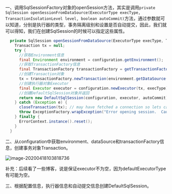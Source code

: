 一、调用SqlSessionFactory对象的openSession方法，其实是调用`private SqlSession openSessionFromDataSource(ExecutorType execType, TransactionIsolationLevel level, boolean autoCommit)`方法，通过参数就可以知道，分别是执行器的类型，事务隔离级别和设置是否自动提交，因此，我们就可以得知，我们在创建SqlSession的时候可以指定这些属性。

```java
  private SqlSession openSessionFromDataSource(ExecutorType execType, TransactionIsolationLevel level, boolean autoCommit) {
    Transaction tx = null;
    try {
      //获取Environment信息
      final Environment environment = configuration.getEnvironment();
      //获取TransactionFactory信息
      final TransactionFactory transactionFactory = getTransactionFactoryFromEnvironment(environment);
      //创建Transaction对象
      tx = transactionFactory.newTransaction(environment.getDataSource(), level, autoCommit);
      //创建执行器对象Executor
      final Executor executor = configuration.newExecutor(tx, execType);
      //创建DefaultSqlSession对象并返回
      return new DefaultSqlSession(configuration, executor, autoCommit);
    } catch (Exception e) {
      closeTransaction(tx); // may have fetched a connection so lets call close()
      throw ExceptionFactory.wrapException("Error opening session.  Cause: " + e, e);
    } finally {
      ErrorContext.instance().reset();
    }
  }
```



二、从configuration中获取environment、dataSource和transactionFactory信息，创建事务对象Transaction。

![image-20200418103818736](C:\Users\13327\AppData\Roaming\Typora\typora-user-images\image-20200418103818736.png)

补充：后续看了一些博客，说是保证executor不为空，因为defaultExecutorType有可能为空。

三、根据配置信息，执行器信息和自动提交信息创建DefaultSqlSession。


